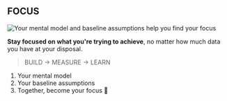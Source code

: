 ## FOCUS

![Your mental model and baseline assumptions help you find your focus](./img/define-the-problem.jpg)

<strong>Stay focused on what you're trying to achieve</strong>, no matter how much data you have at your disposal.

> BUILD → MEASURE → LEARN

1. Your mental model
2. Your baseline assumptions
3. Together, become your focus 🔦
